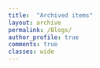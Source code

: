 ```yaml
---
title:  "Archived items"
layout: archive
permalink: /Blogs/
author_profile: true
comments: true
classes: wide
---
```

